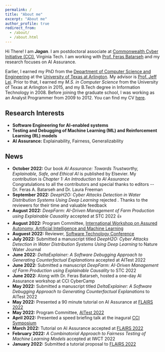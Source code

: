 ```yaml
---
permalink: /
title: "About me"
excerpt: "About me"
author_profile: true
redirect_from: 
  - /about/
  - /about.html
---
```



Hi There! I am ***Jagan***. I am postdoctoral associate at [Commonwealth Cyber Initiative (CCI)](https://cyberinitiative.org/research/ai-assurance.html), Virginia Tech. I am working with [Prof. Feras Batarseh](http://batarseh.blogspot.com/) and my research focuses on AI Assurance.

Earlier, I earned my PhD from the [Department of Computer Science and Engineering](http://cse.uta.edu/) at the [University of Texas at Arlington](http://www.uta.edu/uta/). My advisor is [Prof. Jeff Lei](https://mentis.uta.edu/explore/profile/yu-lei). Prior to that, I earned my *M.S. in Computer Science* from the University of Texas at Arlington in 2015, and my B.Tech degree in Information Technology in 2008. Before joining the graduate school, I was working as an Analyst Programmer from 2009 to 2012. You can find my CV [here](https://cjaganmohan.github.io/files/Simple_CV_Jagan.pdf).


## Research Interests
  * **Software Engineering for AI-enabled systems**
  * **Testing and Debugging of Machine Learning (ML) and Reinforcement Learning (RL) models**
  * **AI Assurance:** Explainability, Fairness, Generalizability

## News
  * **October 2022:** Our book *AI Assurance: Towards Trustworthy, Explainable, Safe, and Ethical AI* is published by Elsevier. My contribution is *Chapter 1: An Introduction to AI Assurance* Congratulations to all the contributors and special thanks to editors -- Dr. Feras A. Batarseh and Dr. Laura Freeman
  * **September 2022:** *DeepH2O: Cyber Attacks Detection in Water Distribution Systems Using Deep Learning* rejected . Thanks to the reviewers for their time and valuable feedback
  * **August 2022:** *DeepFarm: AI-Driven Management of Farm Production using Explainable Causality* accepted at STC 2022 :thumbsup:
  * **August 2022:** Program Committee, [International Workshop on Assured Autonomy, Artificial Intelligence and Machine Learning](https://issre2022.github.io/workshop_waam_page.html)
  * **Auguest 2022:** Reviewer, [Software Technology Conference](https://www.ieee-stc.org)
  * **July 2022:** Submitted a manuscript titled *DeepH2O: Cyber Attacks Detection in Water Distribution Systems Using Deep Learning* to Nature Water Journal
  * **June 2022:** *DeltaExplainer: A Software Debugging Approach to Generating Counterfactual Explanations* accepted at AITest 2022
  * **June 2022:** Submitted a manuscript *DeepFarm: AI-Driven Management of Farm Production using Explainable Causality* to STC 2022
  * **June 2022:** Along with Dr. Feras Batarseh, hosted a one-day AI Assurance workshop at CCI CyberCamp
  * **May 2022:** Submitted a manuscript titled *DeltaExplainer: A Software Debugging Approach to Generating Counterfactual Explanations* to AITest 2022 
  * **May 2022:** Presented a 90 minute tutorial on AI Assurance at [FLAIRS 2022](https://www.flairs-35.info/tutorials)
  * **May 2022:** Program Committee, [AITest 2022](https://ieeetests.com)
  * **April 2022:** Presented a speed briefing talk at the inagural [CCI Symposium](https://cyberinitiative.org/events-programs/2022/2022-cci-symposium.html)
  * **March 2022:** Tutorial on AI Assurance accepted at [FLAIRS 2022](https://www.flairs-35.info/tutorials)
  * **February 2022:** *A Combinatorial Approach to Fairness Testing of Machine Learning Models* accepted at IWCT 2022
  * **January 2022:** Submitted a tutorial proposal to [FLAIRS 2022](https://www.flairs-35.info/tutorials)
